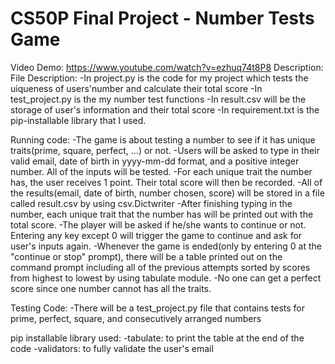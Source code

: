 # CS50P Final Project - Number Tests Game

Video Demo: https://www.youtube.com/watch?v=ezhuq74t8P8
Description:
File Description: -In project.py is the code for my project which tests the uiqueness of users'number and calculate their total score -In test_project.py is the my number test functions -In result.csv will be the storage of user's information and their total score -In requirement.txt is the pip-installable library that I used.

Running code: 
  -The game is about testing a number to see if it has unique traits(prime, square, perfect, ...) or not. 
  -Users will be asked to type in their valid email, date of birth in yyyy-mm-dd format, and a positive integer number. All of the inputs will be tested. 
  -For each unique trait the number has, the user receives 1 point. Their total score will then be recorded. 
  -All of the results(email, date of birth, number chosen, score) will be stored in a file called result.csv by using csv.Dictwriter 
  -After finishing typing in the number, each unique trait that the number has will be printed out with the total score. 
  -The player will be asked if he/she wants to continue or not. Entering any key except 0 will trigger the game to continue and ask for user's inputs again. 
  -Whenever the game is ended(only by entering 0 at the "continue or stop" prompt), there will be a table printed out on the command prompt including all of the previous attempts sorted by scores from highest to lowest by using tabulate module. 
  -No one can get a perfect score since one number cannot has all the traits.

Testing Code: 
  -There will be a test_project.py file that contains tests for prime, perfect, square, and consecutively arranged numbers

pip installable library used: 
  -tabulate: to print the table at the end of the code 
  -validators: to fully validate the user's email
